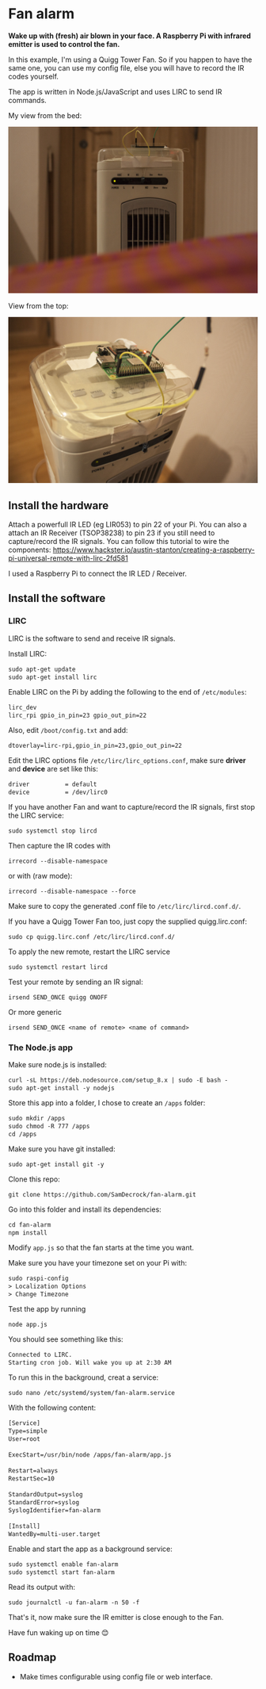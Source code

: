 # Fan alarm

**Wake up with (fresh) air blown in your face. A Raspberry Pi with infrared emitter is used to control the fan.**

In this example, I'm using a Quigg Tower Fan. So if you happen to have the same one, you can use my config file, else you will have to record the IR codes yourself.

The app is written in Node.js/JavaScript and uses LIRC to send IR commands.

My view from the bed:

[![My setup](https://raw.githubusercontent.com/SamDecrock/fan-alarm/master/IMG_2507.JPG)](https://raw.githubusercontent.com/SamDecrock/fan-alarm/master/IMG_2507.JPG)

View from the top:

[![My setup](https://raw.githubusercontent.com/SamDecrock/fan-alarm/master/IMG_2510.JPG)](https://raw.githubusercontent.com/SamDecrock/fan-alarm/master/IMG_2510.JPG)

## Install the hardware

Attach a powerfull IR LED (eg LIR053) to pin 22 of your Pi. You can also a attach an IR Receiver (TSOP38238) to pin 23 if you still need to capture/record the IR signals.
You can follow this tutorial to wire the components: https://www.hackster.io/austin-stanton/creating-a-raspberry-pi-universal-remote-with-lirc-2fd581

I used a Raspberry Pi to connect the IR LED / Receiver.

## Install the software

### LIRC

LIRC is the software to send and receive IR signals.

Install LIRC:

	sudo apt-get update
	sudo apt-get install lirc

Enable LIRC on the Pi by adding the following to the end of `/etc/modules`:

	lirc_dev
	lirc_rpi gpio_in_pin=23 gpio_out_pin=22

Also, edit `/boot/config.txt` and add:

	dtoverlay=lirc-rpi,gpio_in_pin=23,gpio_out_pin=22

Edit the LIRC options file `/etc/lirc/lirc_options.conf`, make sure **driver** and **device** are set like this:

	driver          = default
	device          = /dev/lirc0

If you have another Fan and want to capture/record the IR signals, first stop the LIRC service:

	sudo systemctl stop lircd

Then capture the IR codes with

	irrecord --disable-namespace

or with (raw mode):

	irrecord --disable-namespace --force

Make sure to copy the generated .conf file to `/etc/lirc/lircd.conf.d/`.

If you have a Quigg Tower Fan too, just copy the supplied quigg.lirc.conf:

	sudo cp quigg.lirc.conf /etc/lirc/lircd.conf.d/

To apply the new remote, restart the LIRC service

	sudo systemctl restart lircd

Test your remote by sending an IR signal:

	irsend SEND_ONCE quigg ONOFF

Or more generic

	irsend SEND_ONCE <name of remote> <name of command>

### The Node.js app

Make sure node.js is installed:

	curl -sL https://deb.nodesource.com/setup_8.x | sudo -E bash -
	sudo apt-get install -y nodejs

Store this app into a folder, I chose to create an `/apps` folder:

	sudo mkdir /apps
	sudo chmod -R 777 /apps
	cd /apps

Make sure you have git installed:

	sudo apt-get install git -y

Clone this repo:

	git clone https://github.com/SamDecrock/fan-alarm.git

Go into this folder and install its dependencies:

	cd fan-alarm
	npm install

Modify `app.js` so that the fan starts at the time you want.

Make sure you have your timezone set on your Pi with:

	sudo raspi-config
	> Localization Options
	> Change Timezone

Test the app by running

	node app.js

You should see something like this:

	Connected to LIRC.
	Starting cron job. Will wake you up at 2:30 AM


To run this in the background, creat a service:

	sudo nano /etc/systemd/system/fan-alarm.service

With the following content:

	[Service]
	Type=simple
	User=root

	ExecStart=/usr/bin/node /apps/fan-alarm/app.js

	Restart=always
	RestartSec=10

	StandardOutput=syslog
	StandardError=syslog
	SyslogIdentifier=fan-alarm

	[Install]
	WantedBy=multi-user.target

Enable and start the app as a background service:

	sudo systemctl enable fan-alarm
	sudo systemctl start fan-alarm

Read its output with:

	sudo journalctl -u fan-alarm -n 50 -f

That's it, now make sure the IR emitter is close enough to the Fan.

Have fun waking up on time 😊

## Roadmap

- Make times configurable using config file or web interface.

